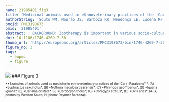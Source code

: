 ```yaml
---
name: 21985401_fig3
title: "Medicinal animals used in ethnoveterinary practices of the 'Cariri Paraibano', NE Brazil."
authorString: 'Souto WM, Mourão JS, Barboza RR, Mendonça LE, Lucena RF, Confessor MV, Vieira WL, Montenegro PF, Lopez LC, Alves RR.'
pmcid: PMC3198673
pmid: '21985401'
abstract: ' BACKGROUND: Zootherapy is important in various socio-cultural environments, and innumerous examples of the use of animal derived remedies can currently be found in many urban, semi-urban and more remote localities in all parts of the world, particularly in developing countries. However, although a number of ethnobiological inventories concerning the use of medicinal animals in human health care have been compiled in Brazil in recent years, zootherapeutic practices in ethnoveterinary medicine (EVM) are poorly described and neglected in favor of human ethnomedicine. In this sense, the purpose of this study was to describe the local zootherapeutic practices in ethnoveterinary medicine of semi-arid of NE Brazil (Caatinga biome) and to contribute to future research about the validation of the effects and side effects of these animal products METHODS: The information obtained through semi-structured interviews was complemented by free interviews and informal conversations. A total of 67 people were interviewed (53 men and 14 women) about the use and commercialization of medicinal animals. To determine the relative importance of each local known species, their use-values (UV) were calculated. Diversity of species utilized was compared, between localities, using rarefaction curves and diversity estimate (Chao2) RESULTS AND CONCLUSIONS: A total of 44 animal species (37 vertebrates and 7 invertebrates), distributed among 6 taxonomic categories were found to be used to treat 30 different ailments in livestock and pets. The results of our surveys revealed a rich traditional knowledge of local residents about the use of animals in traditional veterinary medicine. Although it is gradually being discontinued, the perceived efficacy, economic and geographic accessibility were main reasons for popularity of zootherapy in studied areas.'
doi: 10.1186/1746-4269-7-30
thumb_url: 'http://europepmc.org/articles/PMC3198673/bin/1746-4269-7-30-3.gif'
figure_no: 3
tags:
  - eupmc
  - figure
---
```

<img src='http://europepmc.org/articles/PMC3198673/bin/1746-4269-7-30-3.jpg' style='max-height: 300px'>
### Figure 3
<p style='font-size: 10px;'>**Examples of animals used as medicine in ethnoveterinary practices of the 'Cariri Paraibano'**. (A) *Euphractus sexcinctus*, (B) *Nothura maculosa cearensis*, (C) *Phrynops geoffroanus*, (D) *Iguana iguana*, (E) *Cariama cristata*, (F) *Cerdocyon thous*, (G) *Coragyps atratus*, (H) *Ovis aries*. (A-G, photos by Wedson Souto; H, photo: Raynner Barboza).</p>